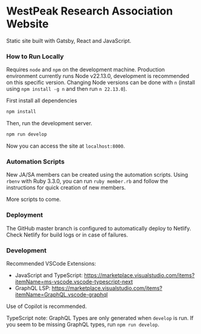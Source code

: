 # WestPeak Research Association Website

Static site built with Gatsby, React and JavaScript.

### How to Run Locally

Requires `node` and `npm` on the development machine. Production environment currently runs
Node v22.13.0, development is recommended on this specific version. Changing Node versions
can be done with `n` (install using `npm install -g n` and then run `n 22.13.0`).

First install all dependencies

```sh
npm install
```

Then, run the development server.

```sh
npm run develop
```

Now you can access the site at `localhost:8000`.

### Automation Scripts

New JA/SA members can be created using the automation scripts. Using `rbenv` with Ruby 3.3.0,
you can run `ruby member.rb` and follow the instructions for quick creation of new members.

More scripts to come.

### Deployment

The GitHub master branch is configured to automatically deploy to Netlify. Check Netlify for 
build logs or in case of failures.

### Development

Recommended VSCode Extensions:

- JavaScript and TypeScript: https://marketplace.visualstudio.com/items?itemName=ms-vscode.vscode-typescript-next
- GraphQL LSP: https://marketplace.visualstudio.com/items?itemName=GraphQL.vscode-graphql

Use of Copilot is recommended.

TypeScript note: GraphQL Types are only generated when `develop` is run. If you seem to be missing GraphQL types,
run `npm run develop`.
